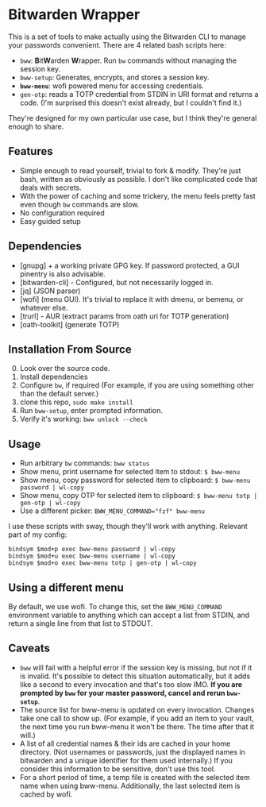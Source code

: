 # Bitwarden Wrapper

This is a set of tools to make actually using the Bitwarden CLI to manage your passwords convenient.
There are 4 related bash scripts here:

- `bww`: **B**it**W**arden **W**rapper. Run `bw` commands without managing the session key.
- `bww-setup`: Generates, encrypts, and stores a session key.
- **`bww-menu`**: wofi powered menu for accessing credentials.
- `gen-otp`: reads a TOTP credential from STDIN in URI format and returns a code. (I'm surprised this doesn't exist already, but I couldn't find it.)

They're designed for my own particular use case, but I think they're general enough to share.

## Features

- Simple enough to read yourself, trivial to fork & modify. They're just bash, written as obviously as possible. I don't like complicated code that deals with secrets.
- With the power of caching and some trickery, the menu feels pretty fast even though `bw` commands are slow.
- No configuration required
- Easy guided setup

## Dependencies

- [gnupg] + a working private GPG key. If password protected, a GUI pinentry is also advisable.
- [bitwarden-cli] - Configured, but not necessarily logged in.
- [jq] (JSON parser)
- [wofi] (menu GUI). It's trivial to replace it with dmenu, or bemenu, or whatever else.
- [trurl] - AUR (extract params from oath uri for TOTP generation)
- [oath-toolkit] (generate TOTP)

## Installation From Source

0. Look over the source code.
1. Install dependencies
2. Configure `bw`, if required (For example, if you are using something other than the default server.)
3. clone this repo, `sudo make install`
4. Run `bww-setup`, enter prompted information.
5. Verify it's working: `bww unlock --check`

## Usage

- Run arbitrary `bw` commands: `bww status`
- Show menu, print username for selected item to stdout: `$ bww-menu`
- Show menu, copy password for selected item to clipboard: `$ bww-menu password | wl-copy`
- Show menu, copy OTP for selected item to clipboard: `$ bww-menu totp | gen-otp | wl-copy`
- Use a different picker: `BWW_MENU_COMMAND="fzf" bww-menu`

I use these scripts with sway, though they'll work with anything. Relevant part of my config:

```
bindsym $mod+p exec bww-menu password | wl-copy
bindsym $mod+u exec bww-menu username | wl-copy
bindsym $mod+o exec bww-menu totp | gen-otp | wl-copy
```

## Using a different menu

By default, we use wofi. To change this, set the `BWW_MENU_COMMAND` environment variable to anything which can accept a list from STDIN, and return a single line from that list to STDOUT.

## Caveats

- `bww` will fail with a helpful error if the session key is missing, but not if it is invalid. It's possible to detect this situation automatically, but it adds like a second to every invocation and that's too slow IMO. **If you are prompted by `bww` for your master password, cancel and rerun `bww-setup`**.
- The source list for bww-menu is updated on every invocation. Changes take one call to show up. (For example, if you add an item to your vault, the next time you run bww-menu it won't be there. The time after that it will.)
- A list of all credential names & their ids are cached in your home directory. (Not usernames or passwords, just the displayed names in bitwarden and a unique identifier for them used internally.) If you consider this information to be sensitive, don't use this tool.
- For a short period of time, a temp file is created with the selected item name when using bww-menu. Additionally, the last selected item is cached by wofi.
